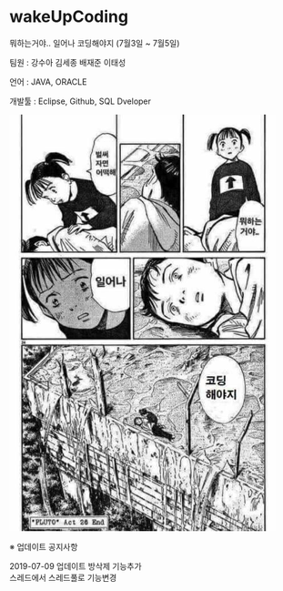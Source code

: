 # wakeUpCoding
뭐하는거야.. 일어나 코딩해야지 (7월3일 ~ 7월5일)

팀원 : 강수아 김세종 배재준 이태성
 
언어 : JAVA, ORACLE

개발툴 : Eclipse, Github, SQL Dveloper

![coding](./wakeUpCoding/coding.jpg)

※ 업데이트 공지사항

2019-07-09 업데이트
방삭제 기능추가<br>
스레드에서 스레드풀로 기능변경
